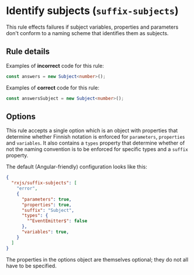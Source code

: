 # Identify subjects (`suffix-subjects`)

This rule effects failures if subject variables, properties and parameters don't conform to a naming scheme that identifies them as subjects.

## Rule details

Examples of **incorrect** code for this rule:

```ts
const answers = new Subject<number>();
```

Examples of **correct** code for this rule:

```ts
const answersSubject = new Subject<number>();
```

## Options

This rule accepts a single option which is an object with properties that determine whether Finnish notation is enforced for `parameters`, `properties` and `variables`. It also contains a `types` property that determine whether of not the naming convention is to be enforced for specific types and a `suffix` property.

The default (Angular-friendly) configuration looks like this:

```json
{
  "rxjs/suffix-subjects": [
    "error",
    {
      "parameters": true,
      "properties": true,
      "suffix": "Subject",
      "types": {
        "^EventEmitter$": false
      },
      "variables": true,
    }
  ]
}
```

The properties in the options object are themselves optional; they do not all have to be specified.
